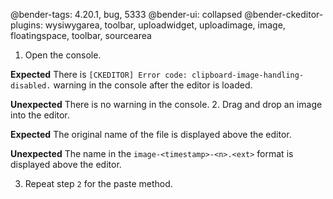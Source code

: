 @bender-tags: 4.20.1, bug, 5333
@bender-ui: collapsed
@bender-ckeditor-plugins: wysiwygarea, toolbar, uploadwidget, uploadimage, image, floatingspace, toolbar, sourcearea

1. Open the console.

**Expected** There is `[CKEDITOR] Error code: clipboard-image-handling-disabled.` warning in the console after the editor is loaded.

**Unexpected** There is no warning in the console.
2. Drag and drop an image into the editor.

**Expected** The original name of the file is displayed above the editor.

**Unexpected** The name in the `image-<timestamp>-<n>.<ext>` format is displayed above the editor.

3. Repeat step `2` for the paste method.
